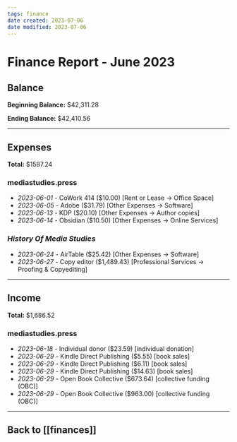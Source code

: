 ```yaml
---
tags: finance
date created: 2023-07-06
date modified: 2023-07-06
---
```


# Finance Report - June 2023

## Balance

**Beginning Balance:** $42,311.28

**Ending Balance:** $42,410.56

***

## Expenses

**Total:** $1587.24

### mediastudies.press

* *2023-06-01* - CoWork 414 ($10.00) [Rent or Lease -> Office Space]
* *2023-06-05* - Adobe ($31.79) [Other Expenses -> Software]
* *2023-06-13* - KDP ($20.10) [Other Expenses -> Author copies]
* *2023-06-14* - Obsidian ($10.50) [Other Expenses -> Online Services]

### *History Of Media Studies*

* *2023-06-24* - AirTable ($25.42) [Other Expenses -> Software]
* *2023-06-27* - Copy editor ($1,489.43) [Professional Services -> Proofing & Copyediting]

****

## Income

**Total:** $1,686.52

### mediastudies.press

* *2023-06-18* - Individual donor ($23.59) [individual donation]
* *2023-06-29* - Kindle Direct Publishing ($5.55) [book sales]
* *2023-06-29* - Kindle Direct Publishing ($6.11) [book sales]
* *2023-06-29* - Kindle Direct Publishing ($14.63) [book sales]
* *2023-06-29* - Open Book Collective ($673.64) [collective funding (OBC)]
* *2023-06-29* - Open Book Collective ($963.00) [collective funding (OBC)]

***

## Back to [[finances]]

